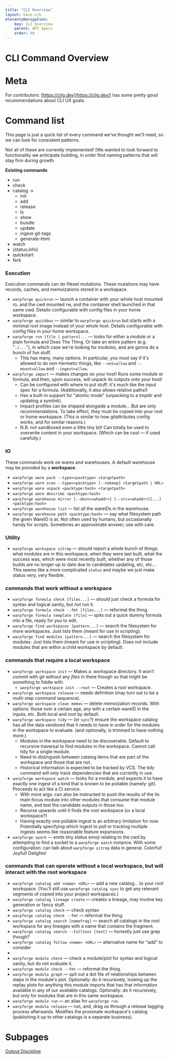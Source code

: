 ```yaml
---
title: "CLI Overview"
layout: base.njk
eleventyNavigation: 
    key: CLI Overview
    parent: API Specs
    order: 40
---
```


# CLI Command Overview

# Meta

For contributors: [https://clig.dev](https://clig.dev/) has some pretty good recommendations about CLI UX goals.

# Command list

This page is just a quick list of every command we've thought we'll need, so we can look for consistent patterns.

Not all of these are currently implemented!  (We wanted to look forward to functionality we anticipate building, in order find naming patterns that will stay firm during growth

**Existing commands**

- run
- check
- catalog →
    - init
    - add
    - release
    - ls
    - show
    - bundle
    - update
    - ingest-git-tags
    - generate-html
- watch
- {status,info}
- quickstart
- ferk

### Execution

Execution commands can do fileset mutations. These mutations may have records, caches, and memoizations stored in a workspace.

- `warpforge quickrun` — launch a container with your whole host mounted ro, and the cwd mounted rw, and the container shell launched in that same cwd.  Details configurable with config files in your home workspace.
- `warpforge quickbox` — similar to `warpforge quickrun` but starts with a minimal root image instead of your whole host.  Details configurable with config files in your home workspace.
- `warpforge run [file | pattern]...`  — looks for either a module or a plain formula and Does The Thing.  Or take an entire pattern (e.g. "`./...`"), in which case we're looking for modules, and are gonna do a bunch of fun stuff.
    - This has many, many options.  In particular, you must say if it's allowed to do non-hermetic things, like `--net=allow` and `--mount=allow` and `--ingest=allow`.
- `warpforge impact` — makes changes on your host!  Runs some module or formula, and then, upon success, will unpack its outputs onto your host!
    - Can be configured with where to put stuff: it's much like the input spec for a formula.  (Additionally, it also allows relative paths!)
    - Has a built-in support for "atomic mode" (unpacking to a tmpdir and updating a symlink).
    - Impact profiles can be shipped alongside a module... But are only recommendations.  To take effect, they must be copied into your root or home workspace.  (This is similar to how gitattributes config works, and for similar reasons.)
    - N.B. not sandboxed even a little tiny bit!  Can totally be used to overwrite content in your workspace.  (Which can be cool — if used carefully.)

### IO

These commands work on wares and warehouses. A default warehouse may be provided by a **workspace**.

- `warpforge ware pack --type=<packtype> <targetpath>`
- `warpforge ware scan --type=<packtype> [--nokeep] <targetpath | URL>`
- `warpforge ware unpack <packtype:hash> <targetpath>`
- `warpforge ware describe <packtype:hash>`
- `warpforge warehouse mirror [--dest=<whaddr>] [--src=<whaddr>][...] <packtype:hash>`
- `warpforge warehouse list` — list all the wareIDs in the warehouse.
- `warpforge warehouse path <packtype:hash>` — say what filesystem path the given WareID is at.  Not often used by humans, but occasionally handy for scripts.  Sometimes an approximate answer; use with care.

### Utility

- `warpforge workspace sitrep` — should report a whole bunch of things: what modules are in this workspace, when they were last built, what the success was, which were most recently built, whether any of those builds are no longer up to date due to candidates updating, etc, etc...
This seems like a more complicated `status` and maybe we just make status very, very flexible.

### commands that work without a workspace

- `warpforge formula check [files...]` — should just check a formula for syntax and logical sanity, but not run it.
- `warpforge formula check --fmt [files...]` — reformat the thing.
- `warpforge formula template [file]`  — spits out a quick dummy formula into a file, ready for you to edit.
- `warpforge find workspaces [pattern...]` — search the filesystem for more workspaces.  Just lists them (meant for use in scripting).
- `warpforge find modules [pattern...]` — search the filesystem for modules.  Just lists them (meant for use in scripting).  Does not include modules that are within a child workspace by default.

### commands that require a local workspace

- `warpforge workspace init` — Makes a .workspace directory.  It won’t commit with git without any *files* in there though so that might be something to fiddle with.
    - `warpforge workspace init --root` — Creates a root workspace.
- `warpforge workspace release` — needs definition (may turn out to be a multi-step command sequence).
- `warpforge workspace clean memos` — delete memoization records.  With options: those over a certain age, any with a certain wareID in the inputs, etc. Both local and root by default.
- `warpforge workspace tidy` — (or `sync`?) ensure the workspace catalog has all the data vendored that it needs to have in order for the modules in the workspace to evaluate.  (and optionally, is trimmed to have nothing more.)
    - Modules in the workspace need to be discoverable. Default to recursive traversal to find modules in the workspace. Cannot call tidy for a single module.
    - Need to distinguish between catalog items that are part of the workspace and those that are not.
    - Historical information is expected to be tracked by VCS. The tidy command will only track dependencies that are currently in use.
- `warpforge workspace watch` — looks for a module, and expects it to have exactly one ingest of a kind that is known to be pollable (namely: git).  Proceeds to act like a CI service.
    - With more args: can also be instructed to push the results of the its main focus module into other modules that consume that module name, and test the candidate outputs in those too.
    - Recurse upwards until it finds the root workspace (or a local workspace?)
    - Having exactly one pollable ingest is an arbitrary limitation for now. Potentially specifying which ingest to poll or tracking multiple ingests seems like reasonable feature expansions.
- `warpforge spark` — emits tiny status emoji relating to the cwd by attempting to find a socket to a `warpforge watch` instance.  With some configuration: can talk about `warpforge sitrep` data in general.  Colorful!  Joyful!  Delights!

### **commands that can operate without a local workspace, but will interact with the root workspace**

- `warpforge catalog add <name> <URL>` — add a new catalog... to your *root* workspace.  (You'll still use `warpforge catalog sync` to get any relevant segments of copied into your project workspaces.)
- `warpforge catalog lineage create` — creates a lineage, may involve key generation or fancy stuff.
- `warpforge catalog check` — check syntax
- `warpforge catalog check --fmt` — reformat the thing.
- `warpforge catalog search [namefrag]` — search all catalogs in the root workspace for any lineages with a name that contains the fragment.
- `warpforge catalog search --fulltext [text]` — honestly just use grep though?
- `warpforge catalog follow <name> <URL>` — alternative name for “add” to consider
- 
- `warpforge module check` — check a module/plot for syntax and logical sanity, but do not evaluate it.
- `warpforge module check --fmt` — reformat the thing.
- `warpforge module graph` — spit out a dot file of relationships between steps in the module's plot.  Optionally: do it recursively, looking up the replay plots for anything this module imports that has that information available in any of our available catalogs.  Optionally: do it recursively, but only for modules that are in this same workspace.
- `warpforge module run` — an alias for `warpforge run`.
- `warpforge module release` — run, and, drag us through a release tagging process afterwards.  Modifies the proximate workspace's catalog (publishing it up to other catalogs is a separate business).

# Subpages

[Output Discipline](https://www.notion.so/Output-Discipline-7ae234d046d8427b993fbc19a70ecf7d)